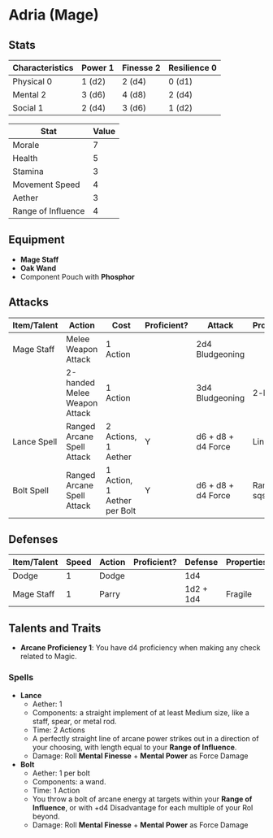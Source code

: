 # Adria (Mage)

## Stats

| Characteristics | Power 1 | Finesse 2 | Resilience 0 |
| --------------- | ------- | --------- | ------------ |
| Physical 0      | 1 (d2)  | 2 (d4)    | 0 (d1)       |
| Mental 2        | 3 (d6)  | 4 (d8)    | 2 (d4)       |
| Social 1        | 2 (d4)  | 3 (d6)    | 1 (d2)       |

| Stat               | Value |
| ------------------ | ----- |
| Morale             | 7     |
| Health             | 5     |
| Stamina            | 3     |
| Movement Speed     | 4     |
| Aether             | 3     |
| Range of Influence | 4     |

## Equipment

* **Mage Staff**
* **Oak Wand**
* Component Pouch with **Phosphor**

## Attacks

| Item/Talent | Action                       | Cost                        | Proficient? | Attack             | Properties  |
| ----------- | ---------------------------- | --------------------------- | ----------- | ------------------ | ----------- |
| Mage Staff  | Melee Weapon Attack          | 1 Action                    |             | 2d4 Bludgeoning    |             |
|             | 2-handed Melee Weapon Attack | 1 Action                    |             | 3d4 Bludgeoning    | 2-handed    |
| Lance Spell | Ranged Arcane Spell Attack   | 2 Actions, 1 Aether         | Y           | d6 + d8 + d4 Force | Line 4 sqs  |
| Bolt  Spell | Ranged Arcane Spell Attack   | 1 Action, 1 Aether per Bolt | Y           | d6 + d8 + d4 Force | Range 4 sqs |

## Defenses

| Item/Talent | Speed | Action | Proficient? | Defense   | Properties |
| ----------- | ----- | ------ | ----------- | --------- | ---------- |
| Dodge       | 1     | Dodge  |             | 1d4       |            |
| Mage Staff  | 1     | Parry  |             | 1d2 + 1d4 | Fragile    |

## Talents and Traits

* **Arcane Proficiency 1**: You have d4 proficiency when making any check related to Magic.

### Spells

* **Lance**
    * Aether: 1
    * Components: a straight implement of at least Medium size, like a staff, spear, or metal rod.
    * Time: 2 Actions
    * A perfectly straight line of arcane power strikes out in a direction of your choosing, with length equal to your **Range of Influence**.
    * Damage: Roll **Mental Finesse** + **Mental Power** as Force Damage
* **Bolt**
    * Aether: 1 per bolt
    * Components: a wand.
    * Time: 1 Action
    * You throw a bolt of arcane energy at targets within your **Range of Influence**, or with +d4 Disadvantage for each multiple of your RoI beyond.
    * Damage: Roll **Mental Finesse** + **Mental Power** as Force Damage

